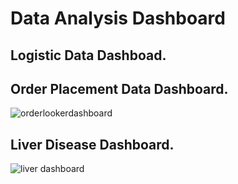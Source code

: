 # Data Analysis Dashboard

## Logistic Data Dashboad.


## Order Placement Data Dashboard.

![orderlookerdashboard](https://github.com/shahriar00/Looker-Studio-Dashboard/assets/70763173/d123dda0-fbdd-48fc-ac39-ff440fffaabd)


## Liver Disease Dashboard.

![liver dashboard](https://github.com/shahriar00/Looker-Studio-Dashboard/assets/70763173/eb20c826-90c6-4292-98a2-b76aba6d5067)
